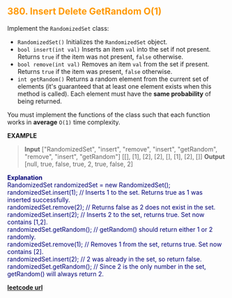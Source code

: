 <h2 style="color:#F90;">380. Insert Delete GetRandom O(1)</h2>

Implement the `RandomizedSet` class:

-   `RandomizedSet()` Initializes the `RandomizedSet` object.
-   `bool insert(int val)` Inserts an item `val` into the set if not present. Returns `true` if the item was not present, `false` otherwise.
-   `bool remove(int val)` Removes an item `val` from the set if present. Returns `true` if the item was present, `false` otherwise.
-   `int getRandom()` Returns a random element from the current set of elements (it's guaranteed that at least one element exists when this method is called). Each element must have the **same probability** of being returned.

You must implement the functions of the class such that each function works in **average** `O(1)` time complexity.

**EXAMPLE**
>**Input**
["RandomizedSet", "insert", "remove", "insert", "getRandom", "remove", "insert", "getRandom"]
\[[], [1], [2], [2], [], [1], [2], []]
**Output**
[null, true, false, true, 2, true, false, 2]

<p style="color:#007;">
<b>Explanation</b><br>
RandomizedSet randomizedSet = new RandomizedSet();<br>
randomizedSet.insert(1); // Inserts 1 to the set. Returns true as 1 was inserted successfully.<br>
randomizedSet.remove(2); // Returns false as 2 does not exist in the set.<br>
randomizedSet.insert(2); // Inserts 2 to the set, returns true. Set now contains [1,2].<br>
randomizedSet.getRandom(); // getRandom() should return either 1 or 2 randomly.<br>
randomizedSet.remove(1); // Removes 1 from the set, returns true. Set now contains [2].<br>
randomizedSet.insert(2); // 2 was already in the set, so return false.<br>
randomizedSet.getRandom(); // Since 2 is the only number in the set, getRandom() will always return 2.<br>
</p>

**[leetcode url](https://leetcode.com/problems/insert-delete-getrandom-o1/description)**